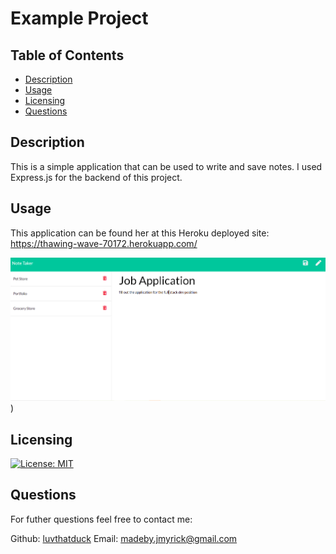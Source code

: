 # Example Project 

## Table of Contents
* [Description](#description)
* [Usage](#usage)
* [Licensing](#licensing)
* [Questions](#questions)

## Description 
This is a simple application that can be used to write and save notes. I used Express.js for the backend of this project. 

## Usage
This application can be found her at this Heroku deployed site:  https://thawing-wave-70172.herokuapp.com/

![screenshot](screenshot.jpg))

## Licensing
[![License: MIT](https://img.shields.io/badge/License-MIT-yellow.svg)](https://opensource.org/licenses/MIT)

## Questions
For futher questions feel free to contact me:

Github: [luvthatduck](https://github.com/luvthatduck)
Email:  madeby.jmyrick@gmail.com
